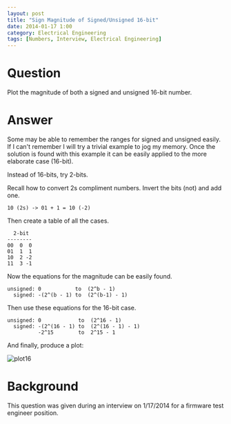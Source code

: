 ```yaml
---
layout: post
title: "Sign Magnitude of Signed/Unsigned 16-bit"
date: 2014-01-17 1:00
category: Electrical Engineering
tags: [Numbers, Interview, Electrical Engineering]
---
```


# Question

Plot the magnitude of both a signed and unsigned 16-bit number.

# Answer

Some may be able to remember the ranges for signed and unsigned easily.
If I can't remember I will try a trivial example to jog my memory.
Once the solution is found with this example it can be easily
applied to the more elaborate case (16-bit).

Instead of 16-bits, try 2-bits.

Recall how to convert 2s compliment numbers.
Invert the bits (not) and add one.

    10 (2s) -> 01 + 1 = 10 (-2)

Then create a table of all the cases.

      2-bit
    --------
    00  0  0
    01  1  1
    10  2 -2
    11  3 -1

Now the equations for the magnitude can be easily found.

    unsigned: 0           to  (2^b - 1)
      signed: -(2^(b - 1) to  (2^(b-1) - 1)

Then use these equations for the 16-bit case.

    unsigned: 0            to  (2^16 - 1)
      signed: -(2^(16 - 1) to  (2^(16 - 1) - 1)
              -2^15        to  2^15 - 1

And finally, produce a plot:

![plot16]({{site.url}}/images/plot16.svg)

# Background

This question was given during an interview on 1/17/2014 for
a firmware test engineer position.
